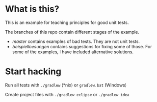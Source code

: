 # What is this?

This is an example for teaching principles for good unit tests.

The branches of this repo contain different stages of the example. 

* _master_ contains examples of bad tests. They are not unit tests.
* _beispielloesungen_ contains suggestions for fixing some of those. For some of the examples, I have included alternative solutions.


# Start hacking

Run all tests with `./gradlew` (*nix) or `gradlew.bat` (Windows)

Create project files with `./gradlew eclipse` or `./gradlew idea`
